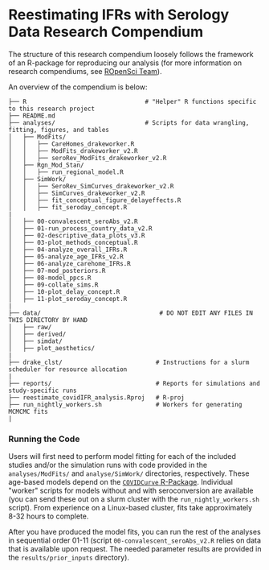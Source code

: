 # Reestimating IFRs with Serology Data Research Compendium 

The structure of this research compendium loosely follows the framework of an R-package for reproducing our analysis (for more information on research compendiums, see [ROpenSci Team](https://github.com/ropensci/rrrpkg)).  

An overview of the compendium is below: 
```
├── R                                 # "Helper" R functions specific to this research project 
├── README.md
├── analyses/                         # Scripts for data wrangling, fitting, figures, and tables
│   ├── ModFits/
│   │   ├── CareHomes_drakeworker.R
│   │   ├── ModFits_drakeworker_v2.R
│   │   ├── seroRev_ModFits_drakeworker_v2.R
│   ├── Rgn_Mod_Stan/
│   │   ├── run_regional_model.R
│   ├── SimWork/
│   │   ├── SeroRev_SimCurves_drakeworker_v2.R
│   │   ├── SimCurves_drakeworker_v2.R
│   │   ├── fit_conceptual_figure_delayeffects.R
│   │   ├── fit_seroday_concept.R
|
│   ├── 00-convalescent_seroAbs_v2.R
│   ├── 01-run_process_country_data_v2.R
│   ├── 02-descriptive_data_plots_v3.R
│   ├── 03-plot_methods_conceptual.R
│   ├── 04-analyze_overall_IFRs.R
│   ├── 05-analyze_age_IFRs_v2.R
│   ├── 06-analyze_carehome_IFRs.R
│   ├── 07-mod_posteriors.R
│   ├── 08-model_ppcs.R
│   ├── 09-collate_sims.R
│   ├── 10-plot_delay_concept.R
│   ├── 11-plot_seroday_concept.R
|
├── data/                                 # DO NOT EDIT ANY FILES IN THIS DIRECTORY BY HAND
│   ├── raw/
│   ├── derived/
│   ├── simdat/
│   ├── plot_aesthetics/
|
├── drake_clst/                          # Instructions for a slurm scheduler for resource allocation
|
├── reports/                             # Reports for simulations and study-specific runs                    
├── reestimate_covidIFR_analysis.Rproj   # R-proj
├── run_nightly_workers.sh               # Workers for generating MCMCMC fits
|                              
```

### Running the Code
Users will first need to perform model fitting for each of the included studies and/or the simulation runs with code provided in the `analyses/ModFits/` and `analyse/SimWork/` directories, respectively. These age-based models depend on the [`COVIDCurve` R-Package](https://github.com/mrc-ide/COVIDCurve). Individual "worker" scripts for models without and with seroconversion are available (you can send these out on a slurm cluster with the `run_nightly_workers.sh` script). From experience on a Linux-based cluster, fits take approximately 8-32 hours to complete. 
  
  
After you have produced the model fits, you can run the rest of the analyses in sequential order 01-11 (script `00-convalescent_seroAbs_v2.R` relies on data that is available upon request. The needed parameter results are provided in the `results/prior_inputs` directory). 



